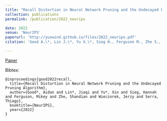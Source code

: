 ```yaml
---
title: "Recall Distortion in Neural Network Pruning and the Undecayed Pruning Algorithm"
collection: publications
permalink: /publication/2022_neurips

date: 2022
venue: 'NeurIPS'
paperurl: 'http://yuxwind.github.io/files/2022_neurips.pdf'
citation: 'Good A.\*, Lin J.\*, Yu X.\*, Sieg H., Ferguson M., Zhe S., Wieczore J., & Serra T. Recall Ditortion in Neural Network Pruning and the Undecayed Pruning Algorithm. Advances in Neural Information Processing Systems (NeurIPS 2022)'

---
```

<!--- excerpt: 'This paper is about the number 3. The number 4 is left for future work.' --->
<!--- This paper is about the number 3. The number 4 is left for future work. --->

<!--- [Download paper here](http://yuxwind.github.io/files/pruning-nips2021.pdf) 

Recommended citation: Serra, T., Kumar, A. and Ramalingam, S., 2021. Scaling Up Exact Neural Network
Compression by ReLU Stability. arXiv preprint arXiv:2102.07804. --->
[Paper](http://yuxwind.github.io/files/2022_neurips.pdf) 

Bibtex:
```
@inproceedings{good2022recall,
  title={Recall Distortion in Neural Network Pruning and the Undecayed Pruning Algorithm},
  author={Good*, Aidan and Lin*, Jiaqi and Yu*, Xin and Sieg, Hannah and Ferguson, Mikey and Zhe, Shandian and Wieczorek, Jerzy and Serra, Thiago},
  booktitle={NeurIPS},
  year={2022}
}
```
